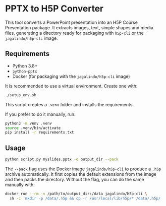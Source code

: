 # PPTX to H5P Converter

This tool converts a PowerPoint presentation into an H5P Course Presentation package. It extracts images, text, simple shapes and media files, generating a directory ready for packaging with `h5p-cli` or the `jagalindo/h5p-cli` image.

## Requirements
- Python 3.8+
- `python-pptx`
- Docker (for packaging with the `jagalindo/h5p-cli` image)

It is recommended to use a virtual environment. Create one with:
```bash
./setup_env.sh
```
This script creates a `.venv` folder and installs the requirements.

If you prefer to do it manually, run:
```bash
python3 -m venv .venv
source .venv/bin/activate
pip install -r requirements.txt
```

## Usage
```bash
python script.py myslides.pptx -o output_dir --pack
```
The `--pack` flag uses the Docker image `jagalindo/h5p-cli` to produce a `.h5p` archive automatically. It first copies the default extensions from the image and then packs the directory. Without the flag, you can do the same manually with:
```bash
docker run --rm -v /path/to/output_dir:/data jagalindo/h5p-cli \
  sh -c 'mkdir -p /data/.h5p && cp -r /usr/local/lib/h5p/* /data/.h5p/ && h5p-cli pack /data'
```
